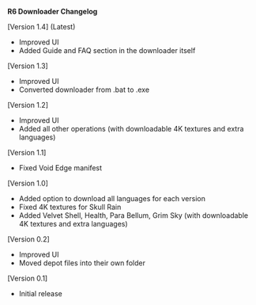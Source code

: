 **R6 Downloader Changelog**

[Version 1.4] (Latest)
- Improved UI
- Added Guide and FAQ section in the downloader itself


[Version 1.3]
- Improved UI
- Converted downloader from .bat to .exe


[Version 1.2]
- Improved UI
- Added all other operations (with downloadable 4K textures and extra languages)


[Version 1.1]
- Fixed Void Edge manifest


[Version 1.0]
- Added option to download all languages for each version
- Fixed 4K textures for Skull Rain
- Added Velvet Shell, Health, Para Bellum, Grim Sky (with downloadable 4K textures and extra languages)


[Version 0.2]
- Improved UI
- Moved depot files into their own folder


[Version 0.1]
- Initial release

